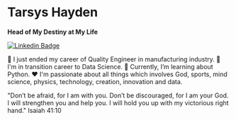 # Tarsys Hayden

**Head of My Destiny at My Life**

[![Linkedin Badge](https://img.shields.io/badge/-Linkedin-blue?style=flat-square&logo=Linkedin&logoColor=white&link=https://www.linkedin.com/in/tarsyshayden/)](https://www.linkedin.com/in/tarsyshayden/)

🔭 I just ended my career of Quality Engineer in manufacturing industry.
🎯 I'm in transition career to Data Science.
🌱 Currently, I’m learning about Python.
❤️ I'm passionate about all things which involves God, sports, mind science, physics, technology, creation, innovation and data.

"Don’t be afraid, for I am with you.
    Don’t be discouraged, for I am your God.
I will strengthen you and help you.
    I will hold you up with my victorious right hand."
Isaiah 41:10

<!--
**Tarsys-Hayden/Tarsys-Hayden** is a ✨ _special_ ✨ repository because its `README.md` (this file) appears on your GitHub profile.

Here are some ideas to get you started:

- 🔭 I’m currently working on ...
- 🌱 I’m currently learning ...
- 👯 I’m looking to collaborate on ...
- 🤔 I’m looking for help with ...
- 💬 Ask me about ...
- 📫 How to reach me: ...
- 😄 Pronouns: ...
- ⚡ Fun fact: ...
-->
